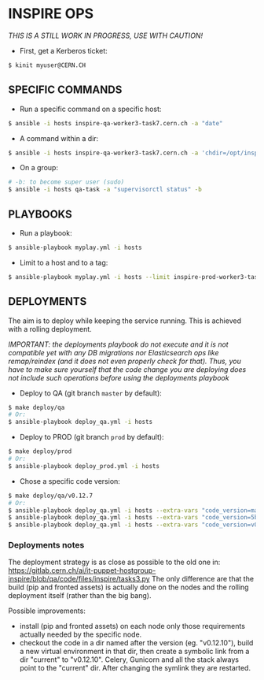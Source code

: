 # INSPIRE OPS

*THIS IS A STILL WORK IN PROGRESS, USE WITH CAUTION!*


- First, get a Kerberos ticket:
```bash
$ kinit myuser@CERN.CH
```

## SPECIFIC COMMANDS

- Run a specific command on a specific host:
```bash
$ ansible -i hosts inspire-qa-worker3-task7.cern.ch -a "date"
```

- A command within a dir:
```bash
$ ansible -i hosts inspire-qa-worker3-task7.cern.ch -a 'chdir=/opt/inspire/src/inspire git log -10'
```

- On a group:
```bash
# -b: to become super user (sudo)
$ ansible -i hosts qa-task -a "supervisorctl status" -b
```


## PLAYBOOKS

- Run a playbook:
```bash
$ ansible-playbook myplay.yml -i hosts
```

- Limit to a host and to a tag:
```bash
$ ansible-playbook myplay.yml -i hosts --limit inspire-prod-worker3-task1.cern.ch --tags "git-log"
```


## DEPLOYMENTS

The aim is to deploy while keeping the service running.
This is achieved with a rolling deployment.

*IMPORTANT: the deployments playbook do not execute and it is not compatible yet
with any DB migrations nor Elasticsearch ops like remap/reindex (and it does
not even properly check for that).
Thus, you have to make sure yourself that the code change you are deploying
does not include such operations before using the deployments playbook*

- Deploy to QA (git branch `master` by default):
```bash
$ make deploy/qa
# Or:
$ ansible-playbook deploy_qa.yml -i hosts
```

- Deploy to PROD (git branch `prod` by default):
```bash
$ make deploy/prod
# Or:
$ ansible-playbook deploy_prod.yml -i hosts
```

- Chose a specific code version:
```bash
$ make deploy/qa/v0.12.7
# Or:
$ ansible-playbook deploy_qa.yml -i hosts --extra-vars "code_version=master"
$ ansible-playbook deploy_qa.yml -i hosts --extra-vars "code_version=5b1682d10c66505c4995f24dce59bc11f8e4a4bd"
$ ansible-playbook deploy_qa.yml -i hosts --extra-vars "code_version=v0.12.7"
```

### Deployments notes

The deployment strategy is as close as possible to the old one in:
https://gitlab.cern.ch/ai/it-puppet-hostgroup-inspire/blob/qa/code/files/inspire/tasks3.py
The only difference are that the build (pip and fronted assets) is actually
done on the nodes and the rolling deployment itself (rather than the big bang).

Possible improvements:
- install (pip and fronted assets) on each node only those requirements actually
needed by the specific node.
- checkout the code in a dir named after the version (eg. "v0.12.10"), build
a new virtual environment in that dir, then create a symbolic link from
a dir "current" to "v0.12.10". Celery, Gunicorn and all the stack always point to the
"current" dir. After changing the symlink they are restarted.
